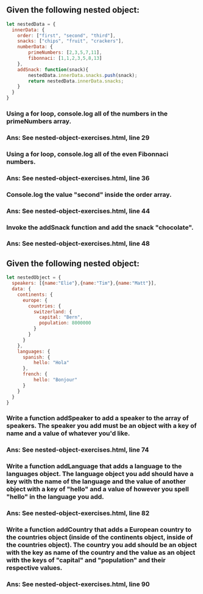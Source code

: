## Given the following nested object:

```javascript
let nestedData = {
  innerData: {
    order: ["first", "second", "third"],
    snacks: ["chips", "fruit", "crackers"],
    numberData: {
        primeNumbers: [2,3,5,7,11],
        fibonnaci: [1,1,2,3,5,8,13]
    },
    addSnack: function(snack){
        nestedData.innerData.snacks.push(snack);
        return nestedData.innerData.snacks;
    }
  }
}
```

### Using a for loop, console.log all of the numbers in the primeNumbers array.
### Ans: See nested-object-exercises.html, line 29

### Using a for loop, console.log all of the even Fibonnaci numbers.
### Ans: See nested-object-exercises.html, line 36

### Console.log the value "second" inside the order array.
### Ans: See nested-object-exercises.html, line 44

### Invoke the addSnack function and add the snack "chocolate".
### Ans: See nested-object-exercises.html, line 48

## Given the following nested object:

```javascript
let nestedObject = {
  speakers: [{name:"Elie"},{name:"Tim"},{name:"Matt"}],
  data: {
    continents: {
      europe: {
        countries: {
          switzerland: {
            capital: "Bern",
            population: 8000000
          }
        }
      }
    },
    languages: {
      spanish: {
          hello: "Hola"
      },
      french: {
          hello: "Bonjour"
      }
    }
  }
}
```

### Write a function addSpeaker to add a speaker to the array of speakers. The speaker you add must be an object with a key of name and a value of whatever you'd like.
### Ans: See nested-object-exercises.html, line 74

### Write a function addLanguage that adds a language to the languages object. The language object you add should have a key with the name of the language and the value of another object with a key of "hello" and a value of however you spell "hello" in the language you add.
### Ans: See nested-object-exercises.html, line 82

### Write a function addCountry that adds a European country to the countries object (inside of the continents object, inside of the countries object). The country you add should be an object with the key as name of the country and the value as an object with the keys of "capital" and "population" and their respective values.
### Ans: See nested-object-exercises.html, line 90
